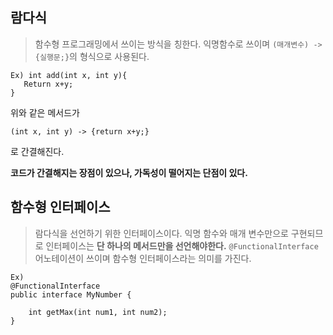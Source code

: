 ## 람다식

> 함수형 프로그래밍에서 쓰이는 방식을 칭한다.
익명함수로 쓰이며 `(매개변수) -> {실행문;}`의 형식으로 사용된다.

```
Ex) int add(int x, int y){
   Return x+y;
}
```

위와 같은 메서드가

```
(int x, int y) -> {return x+y;}
```
로 간결해진다.

**코드가 간결해지는 장점이 있으나, 가독성이 떨어지는 단점이 있다.**

## 함수형 인터페이스

> 람다식을 선언하기 위한 인터페이스이다.
익명 함수와 매개 변수만으로 구현되므로 인터페이스는 **단 하나의 메서드만을 선언해야한다.**
`@FunctionalInterface` 어노테이션이 쓰이며 함수형 인터페이스라는 의미를 가진다.

```
Ex)
@FunctionalInterface
public interface MyNumber {

    int getMax(int num1, int num2);
}
```



